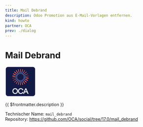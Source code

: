 ```yaml
---
title: Mail Debrand
description: Odoo Promotion aus E-Mail-Vorlagen entfernen.
kind: howto
partner: OCA
prev: ./dialog
---
```


# Mail Debrand

![icon_oca_app](attachments/icon_oca_app.png)

{{ $frontmatter.description }}

Technischer Name: `mail_debrand`\
Repository: <https://github.com/OCA/social/tree/17.0/mail_debrand>
